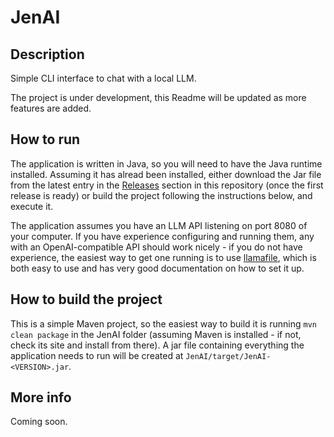 # JenAI

## Description

Simple CLI interface to chat with a local LLM.

The project is under development, this Readme will be updated as more features are added.

## How to run

The application is written in Java, so you will need to have the Java runtime installed. Assuming it has alread been installed, either download the Jar file from the latest entry in the [Releases](https://github.com/ceccon-t/JenAI/releases) section in this repository (once the first release is ready) or build the project following the instructions below, and execute it.

The application assumes you have an LLM API listening on port 8080 of your computer. If you have experience configuring and running them, any with an OpenAI-compatible API should work nicely - if you do not have experience, the easiest way to get one running is to use [llamafile](https://github.com/mozilla-Ocho/llamafile), which is both easy to use and has very good documentation on how to set it up.

## How to build the project

This is a simple Maven project, so the easiest way to build it is running `mvn clean package` in the JenAI folder (assuming Maven is installed - if not, check its site and install from there). A jar file containing everything the application needs to run will be created at `JenAI/target/JenAI-<VERSION>.jar`.

## More info

Coming soon.

